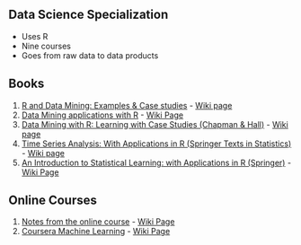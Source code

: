 ## Data Science Specialization 

* Uses R 
* Nine courses 
* Goes from raw data to data products

## Books ##

1. [R and Data Mining: Examples & Case studies](http://www.rdatamining.com/docs/RDataMining.pdf) - [Wiki page](Home/RnDM-EgsCs)
1. [Data Mining applications with R](https://www.elsevier.com/books/data-mining-applications-with-r/zhao/978-0-12-411511-8) - [Wiki Page](Home/DMAR)
1. [Data Mining with R: Learning with Case Studies (Chapman & Hall)](http://www.amazon.com/Data-Mining-Learning-Knowledge-Discovery/dp/1439810184) - [Wiki page](Home/DMwR-LearnWithCSs)
1. [Time Series Analysis: With Applications in R (Springer Texts in Statistics)](http://www.amazon.com/Time-Series-Analysis-Applications-Statistics/dp/0387759581) - [Wiki page](Home/TSAwAppls)
1. [An Introduction to Statistical Learning: with Applications in R (Springer)](www.amazon.com/Introduction-Statistical-Learning-Applications-Statistics-ebook/dp/B00DM0VX60) - [Wiki Page](Home/ISLR)

## Online Courses ##

1. [Notes from the online course](https://class.stanford.edu/courses/HumanitiesScience/StatLearning/Winter2014/info) - [Wiki Page](Home/ISLCourseNotes)
1. [Coursera Machine Learning]() - [Wiki Page](Home/CourseraMLNotes)
